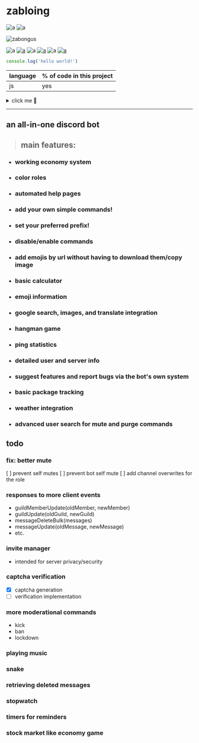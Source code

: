 # zabloing

![a](https://img.shields.io/badge/version-0.5-009900.svg)
![a](https://img.shields.io/badge/since-december%2015th%202020-009900.svg)

![zabongus](https://cdn.discordapp.com/attachments/443467585980203018/723479044317904956/cbo1rI6p_400x400.png)

![a](https://img.shields.io/badge/school%20grades-failing-cc0000.svg)
[![a](https://img.shields.io/badge/code-broken-ff7b00.svg)](https://github.com/culinaryAmphibian/zabloing/issues)
![a](https://img.shields.io/badge/lemon-sour-ffe500.svg)
[![a](https://img.shields.io/badge/crab-cowboy-009900.svg)](https://cdn.discordapp.com/attachments/443467585980203018/723479044317904956/cbo1rI6p_400x400.png)
![a](https://img.shields.io/badge/gaming-extremely-blue.svg)
[![a](https://img.shields.io/badge/hotel-trivago-811ad8.svg)](https://www.trivago.com/)

```javascript
console.log('hello world!')
```

language | % of code in this project
-------- | -------------
js | yes

<details><summary>click me 👃</summary>peekaboo</details>

***

## an all-in-one discord bot

>## main features:
* ### working economy system
* ### color roles
* ### automated help pages
* ### add your own simple commands!
* ### set your preferred prefix!
* ### disable/enable commands
* ### add emojis by url without having to download them/copy image
* ### basic calculator
* ### emoji information
* ### google search, images, and translate integration
* ### hangman game
* ### ping statistics
* ### detailed user and server info
* ### suggest features and report bugs via the bot's own system
* ### basic package tracking
* ### weather integration
* ### advanced user search for mute and purge commands

## todo
###  fix: better mute
[ ] prevent self mutes
[ ] prevent bot self mute
[ ] add channel overwrites for the role
### responses to more client events
* guildMemberUpdate(oldMember, newMember)
* guildUpdate(oldGuild, newGuild)
* messageDeleteBulk(messages)
* messageUpdate(oldMessage, newMessage)
* etc.
### invite manager
* intended for server privacy/security
### captcha verification
- [x] captcha generation
- [ ] verification implementation
### more moderational commands
* kick
* ban
* lockdown
### playing music
### snake
### retrieving deleted messages
### stopwatch
### timers for reminders
### stock market like economy game